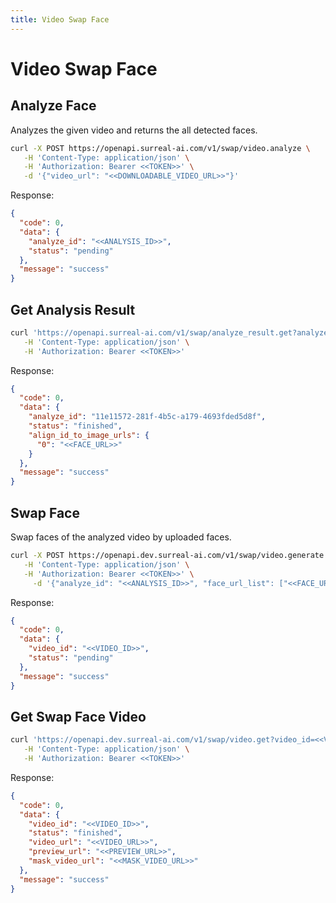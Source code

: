```yaml
---
title: Video Swap Face
---
```


# Video Swap Face

## Analyze Face

Analyzes the given video and returns the all detected faces.

```bash
curl -X POST https://openapi.surreal-ai.com/v1/swap/video.analyze \
   -H 'Content-Type: application/json' \
   -H 'Authorization: Bearer <<TOKEN>>' \
   -d '{"video_url": "<<DOWNLOADABLE_VIDEO_URL>>"}'
```

Response:
```json
{
  "code": 0,
  "data": {
    "analyze_id": "<<ANALYSIS_ID>>",
    "status": "pending"
  },
  "message": "success"
}
```

## Get Analysis Result


```bash
curl 'https://openapi.surreal-ai.com/v1/swap/analyze_result.get?analyze_id=<<ANALYSIS_ID>>' \
   -H 'Content-Type: application/json' \
   -H 'Authorization: Bearer <<TOKEN>>'
```

Response:
```json
{
  "code": 0,
  "data": {
    "analyze_id": "11e11572-281f-4b5c-a179-4693fded5d8f",
    "status": "finished",
    "align_id_to_image_urls": {
      "0": "<<FACE_URL>>"
    }
  },
  "message": "success"
}
```

## Swap Face

Swap faces of the analyzed video by uploaded faces.

```bash
curl -X POST https://openapi.dev.surreal-ai.com/v1/swap/video.generate \
   -H 'Content-Type: application/json' \
   -H 'Authorization: Bearer <<TOKEN>>' \
     -d '{"analyze_id": "<<ANALYSIS_ID>>", "face_url_list": ["<<FACE_URL>>"]}'
```

Response:
```json
{
  "code": 0,
  "data": {
    "video_id": "<<VIDEO_ID>>",
    "status": "pending"
  },
  "message": "success"
}
```

## Get Swap Face Video

```bash
curl 'https://openapi.dev.surreal-ai.com/v1/swap/video.get?video_id=<<VIDEO_ID>>' \
   -H 'Content-Type: application/json' \
   -H 'Authorization: Bearer <<TOKEN>>'
```

Response:
```json
{
  "code": 0,
  "data": {
    "video_id": "<<VIDEO_ID>>",
    "status": "finished",
    "video_url": "<<VIDEO_URL>>",
    "preview_url": "<<PREVIEW_URL>>",
    "mask_video_url": "<<MASK_VIDEO_URL>>"
  },
  "message": "success"
}
```
